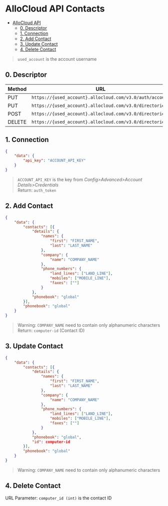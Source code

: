 # AlloCloud API Contacts
- [AlloCloud API](#allocloud-api-contacts)
	- [0. Descriptor](#0-descriptor)
	- [1. Connection](#1-connection)
	- [2. Add Contact](#2-add-contact)
	- [3. Update Contact](#3-update-contact)
	- [4. Delete Contact](#4-delete-contact)
> `used_account` is the account username

## 0. Descriptor
| Method | URL                                                      |
| ------ | -------------------------------------------------------- |
| PUT    | `https://{used_account}.allocloud.com/v3.0/auth/account` |
| PUT    | `https://{used_account}.allocloud.com/v3.0/directories`  |
| POST   | `https://{used_account}.allocloud.com/v3.0/directories`  |
| DELETE | `https://{used_account}.allocloud.com/v3.0/directories`  |

## 1. Connection
```json
{
	"data": {
		"api_key": "ACCOUNT_API_KEY"
	}
}
```
> `ACCOUNT_API_KEY` is the key from *Config>Advanced>Account Details>Credentials*<br>Return: `auth_token`

## 2. Add Contact
```json
{
    "data": {
        "contacts": [{
            "details": {
                "names": {
                    "first": "FIRST_NAME",
                    "last": "LAST_NAME"
                },
                "company": {
                    "name": "COMPANY_NAME"
                },
                "phone_numbers": {
                    "land_lines": ["LAND_LINE"],
                    "mobiles": ["MOBILE_LINE"],
                    "faxes": [""]
                }
            },
            "phonebook": "global"
        }],
        "phonebook": "global"
    }
}
```
> Warning: `COMPANY_NAME` need to contain only alphanumeric characters<br>Return: `computer-id` (Contact ID)

## 3. Update Contact
```json
{
    "data": {
        "contacts": [{
            "details": {
                "names": {
                    "first": "FIRST_NAME",
                    "last": "LAST_NAME"
                },
                "company": {
                    "name": "COMPANY_NAME"
                },
                "phone_numbers": {
                    "land_lines": ["LAND_LINE"],
                    "mobiles": ["MOBILE_LINE"],
                    "faxes": [""]
                }
            },
            "phonebook": "global",
            "id": computer-id
        }],
        "phonebook": "global"
    }
}
```
> Warning: `COMPANY_NAME` need to contain only alphanumeric characters

## 4. Delete Contact
URL Parameter: `computer_id (int)` is the contact ID
